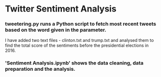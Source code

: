 # Twitter Sentiment Analysis

### tweetering.py runs a Python script to fetch most recent tweets based on the word given in the parameter.
I have added two text files - clinton.txt and trump.txt and analysed them to find the total score of the sentiments before the presidential elections in 2016. 

### 'Sentiment Analysis.ipynb' shows the data cleaning, data preparation and the analysis. 
